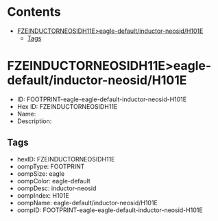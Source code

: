 



Contents
========

* [FZEINDUCTORNEOSIDH11E>eagle-default/inductor-neosid/H101E](#fzeinductorneosidh11eeagle-defaultinductor-neosidh101e)
	* [Tags](#tags)

# FZEINDUCTORNEOSIDH11E>eagle-default/inductor-neosid/H101E

- ID: FOOTPRINT-eagle-eagle-default-inductor-neosid-H101E
- Hex ID: FZEINDUCTORNEOSIDH11E
- Name: 
- Description: 

## Tags

- hexID: FZEINDUCTORNEOSIDH11E
- oompType: FOOTPRINT
- oompSize: eagle
- oompColor: eagle-default
- oompDesc: inductor-neosid
- oompIndex: H101E
- oompName: eagle-default/inductor-neosid/H101E
- oompID: FOOTPRINT-eagle-eagle-default-inductor-neosid-H101E
